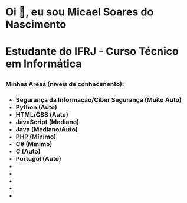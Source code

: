 <h1> Oi 👋, eu sou Micael Soares do Nascimento<h1>
<p> Estudante do IFRJ - Curso Técnico em Informática </p>
<h3> Minhas Áreas (níveis de conhecimento):<h3>

<ul>
  <li>Segurança da Informação/Ciber Segurança (Muito Auto)</li>
  <li>Python (Auto)</li>
  <li>HTML/CSS (Auto)</li>
  <li>JavaScript (Mediano)</li>
  <li>Java (Mediano/Auto)</li>
  <li>PHP (Mínimo)</li>
  <li>C# (Mínimo)</li>
  <li>C (Auto)</li>
  <li>Portugol (Auto)</li>
  <li></li>
  <li></li>
  <li></li>
  <li></li>
  <li></li>
</ul>









<!--
**MicaelSoares11/MicaelSoares11** is a ✨ _special_ ✨ repository because its `README.md` (this file) appears on your GitHub profile.

Here are some ideas to get you started:

- 🔭 I’m currently working on ...
- 🌱 I’m currently learning ...
- 👯 I’m looking to collaborate on ...
- 🤔 I’m looking for help with ...
- 💬 Ask me about ...
- 📫 How to reach me: ...
- 😄 Pronouns: ...
- ⚡ Fun fact: ...
-->
